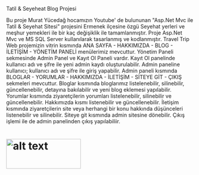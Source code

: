 Tatil & Seyeheat Blog Projesi 

Bu proje Murat Yücedağ hocamızın Youtube' de bulununan "Asp.Net Mvc ile Tatil & Seyehat Sitesi" projesini Ermenek ilçesine özgü Seyehat yerleri ve meşhur yemekleri
ile bir kaç değişiklik ile tamamlanmıştır.
Proje Asp.Net Mvc ve MS SQL Server kullanılarak tasarlanmış ve kodlanmıştır.
Travel Trip Web projemizin vitrin kısmında  ANA SAYFA - HAKKIMIZDA - BLOG - İLETİŞİM - YÖNETİM PANELİ menülerimiz mevcuttur. 
Yönetim Paneli sekmesinde Admin Panel ve Kayıt Ol Paneli vardır.
Kayıt Ol panelinde kullanıcı adı ve şifre ile yeni admin kaydı oluşturulabilir.
Admin paneline kullanıcı; kullanıcı adı ve şifre ile giriş yapabilir. Admin paneli kısmında BLOGLAR - YORUMLAR - HAKKIMIZDA - İLETİŞİM - SİTEYE GİT - ÇIKIŞ
sekmeleri mevcuttur. 
Bloglar kısmında bloglarımız listelenebilir, silinebilir, güncellenebilir, detayına bakılabilir ve yeni blog eklemesi yapılabilir.
Yorumlar kısmında ziyaretçilerin yorumları listelenebilir, silinebilir ve güncellenebilir.
Hakkımızda kısmı listenebilir ve güncellenebilir.
İletişim kısmında ziyaretçilerin site veya herhangi bir konu hakkında düşünceleri listenebilir ve silinebilir.
Siteye git kısmında admin sitesine dönebilir.
Çıkış işlemi ile de admin panelinden çıkış yapılabiliir.

# <img src="https://imgyukle.com/f/2023/03/14/QhREks.jpeg" alt="alt text" width="200" height="80">


